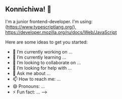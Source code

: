 ## Konnichiwa! 🙏

I'm a junior frontend-developer. I'm using: (https://www.typescriptlang.org/), https://developer.mozilla.org/ru/docs/Web/JavaScript

  
Here are some ideas to get you started:

- 🔭 I’m currently working on ...
- 🌱 I’m currently learning ...
- 👯 I’m looking to collaborate on ...
- 🤔 I’m looking for help with ...
- 💬 Ask me about ...
- 📫 How to reach me: ...
- 😄 Pronouns: ...
- ⚡ Fun fact: ...
-->

